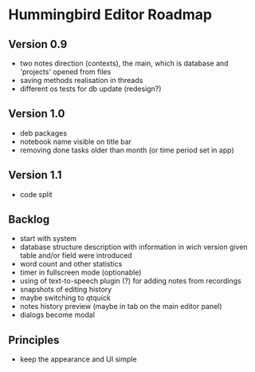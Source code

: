 # Hummingbird Editor Roadmap

## Version 0.9

- two notes direction (contexts), the main, which is database and 'projects' opened from files
- saving methods realisation in threads
- different os tests for db update (redesign?)

## Version 1.0

- deb packages
- notebook name visible on title bar
- removing done tasks older than month (or time period set in app)

## Version 1.1

- code split

## Backlog

- start with system
- database structure description with information in wich version given table and/or field were introduced
- word count and other statistics
- timer in fullscreen mode (optionable)
- using of text-to-speech plugin (?) for adding notes from recordings
- snapshots of editing history
- maybe switching to qtquick
- notes history preview (maybe in tab on the main editor panel)
- dialogs become modal

## Principles

- keep the appearance and UI simple